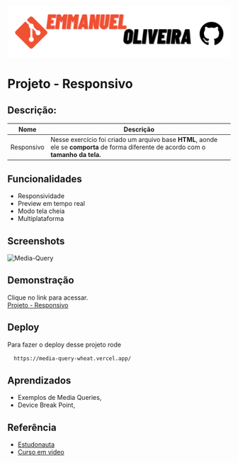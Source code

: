 ![banner-github](https://github.com/emmanuelmarcosdeoliveira/media-query/blob/main/imagens/manu-github.png) 
# Projeto - Responsivo
## Descrição:
Nome |   Descrição
---- | -----------
Responsivo | Nesse exercício foi criado um arquivo base **HTML**, aonde ele se **comporta** de forma diferente de acordo com o **tamanho da tela.**
## Funcionalidades

- Responsividade
- Preview em tempo real
- Modo tela cheia
- Multiplataforma


## Screenshots

![Media-Query](https://github.com/emmanuelmarcosdeoliveira/media-query/blob/main/imagens/media-query.gif)

## Demonstração

Clique no link para acessar. <br>
 [Projeto - Responsivo ](https://media-query-wheat.vercel.app/)


## Deploy

Para fazer o deploy desse projeto rode

```bash
  https://media-query-wheat.vercel.app/
```


## Aprendizados

-  Exemplos de Media Queries,
 - Device Break Point, 

## Referência

 - [Estudonauta](https://www.estudonauta.com/)
 - [Curso em video](https://cursoemvideo.com)
 


